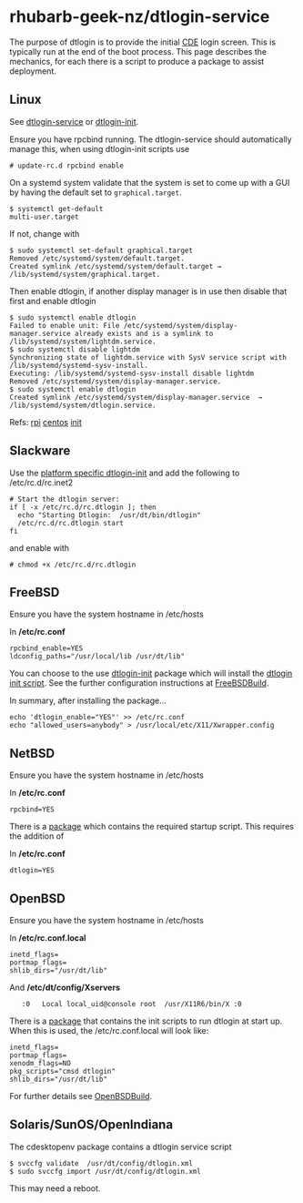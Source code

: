 # rhubarb-geek-nz/dtlogin-service

The purpose of dtlogin is to provide the initial [CDE](https://github.com/rhubarb-geek-nz/cdesktopenv) login screen. This is typically run at the end of the boot process. This page describes the mechanics, for each there is a script to produce a package to assist deployment.

## Linux

See [dtlogin-service](Linux/systemd/package.sh) or [dtlogin-init](Linux/init/package.sh).

Ensure you have rpcbind running. The dtlogin-service should automatically manage this, when using dtlogin-init scripts use

```
# update-rc.d rpcbind enable
```

On a systemd system validate that the system is set to come up with a GUI by having the default  set to `graphical.target`.

```
$ systemctl get-default
multi-user.target
```

If not, change with

```
$ sudo systemctl set-default graphical.target
Removed /etc/systemd/system/default.target.
Created symlink /etc/systemd/system/default.target → /lib/systemd/system/graphical.target.
```

Then enable dtlogin, if another display manager is in use then disable that first and enable dtlogin

```
$ sudo systemctl enable dtlogin
Failed to enable unit: File /etc/systemd/system/display-manager.service already exists and is a symlink to /lib/systemd/system/lightdm.service.
$ sudo systemctl disable lightdm
Synchronizing state of lightdm.service with SysV service script with /lib/systemd/systemd-sysv-install.
Executing: /lib/systemd/systemd-sysv-install disable lightdm
Removed /etc/systemd/system/display-manager.service.
$ sudo systemctl enable dtlogin
Created symlink /etc/systemd/system/display-manager.service  →  /lib/systemd/system/dtlogin.service.
```

Refs: [rpi](https://sourceforge.net/p/cdesktopenv/wiki/CDE%20on%20the%20Raspberry%20Pi/) [centos](https://sourceforge.net/p/cdesktopenv/wiki/CentOSBuild/)  [init](https://sourceforge.net/p/cdesktopenv/wiki/Linux%20-%20Autostart%20dtlogin%20on%20boot/)

## Slackware

Use the [platform specific dtlogin-init](Linux/slackware/package.sh) and add the following to /etc/rc.d/rc.inet2 

```
# Start the dtlogin server:
if [ -x /etc/rc.d/rc.dtlogin ]; then
  echo "Starting Dtlogin:  /usr/dt/bin/dtlogin"
  /etc/rc.d/rc.dtlogin start
fi
```

and enable with

```
# chmod +x /etc/rc.d/rc.dtlogin
```

## FreeBSD

Ensure you have the system hostname in /etc/hosts

In **/etc/rc.conf**

```
rpcbind_enable=YES
ldconfig_paths="/usr/local/lib /usr/dt/lib"
```

You can choose to the use [dtlogin-init](FreeBSD/package.sh) package which will install the [dtlogin init script](https://sourceforge.net/p/cdesktopenv/code/ci/master/tree/cde/contrib/rc/freebsd/dtlogin). See the further configuration instructions at [FreeBSDBuild](https://sourceforge.net/p/cdesktopenv/wiki/FreeBSDBuild/#install-dtlogin-as-login-manager).

In summary, after installing the package...

```
echo 'dtlogin_enable="YES"' >> /etc/rc.conf
echo "allowed_users=anybody" > /usr/local/etc/X11/Xwrapper.config
```

## NetBSD

Ensure you have the system hostname in /etc/hosts

In **/etc/rc.conf**

```
rpcbind=YES
```

There is a [package](NetBSD/package.sh) which contains the required startup script. This requires the addition of

In **/etc/rc.conf**

```
dtlogin=YES
```

OpenBSD
---

Ensure you have the system hostname in /etc/hosts

In **/etc/rc.conf.local**

```
inetd_flags=
portmap_flags=
shlib_dirs="/usr/dt/lib"
```

And **/etc/dt/config/Xservers**

```
   :0   Local local_uid@console root  /usr/X11R6/bin/X :0
```

There is a [package](OpenBSD/package.sh) that contains the init scripts to run dtlogin at start up. When this is used, the /etc/rc.conf.local will look like:

```
inetd_flags=
portmap_flags=
xenodm_flags=NO
pkg_scripts="cmsd dtlogin"
shlib_dirs="/usr/dt/lib"
```

For further details see [OpenBSDBuild](https://sourceforge.net/p/cdesktopenv/wiki/OpenBSDBuild/).

## Solaris/SunOS/OpenIndiana

The cdesktopenv package contains a dtlogin service script

```
$ svccfg validate  /usr/dt/config/dtlogin.xml
$ sudo svccfg import /usr/dt/config/dtlogin.xml 
```

This may need a reboot.
